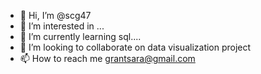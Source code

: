 - 👋 Hi, I’m @scg47
- 👀 I’m interested in ...
- 🌱 I’m currently learning sql....
- 💞️ I’m looking to collaborate on data visualization project
- 📫 How to reach me grantsara@gmail.com

<!---
scg47/scg47 is a ✨ special ✨ repository because its `README.md` (this file) appears on your GitHub profile.
You can click the Preview link to take a look at your changes.
--->
